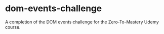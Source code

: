 # dom-events-challenge
A completion of the DOM events challenge for the Zero-To-Mastery Udemy course.

